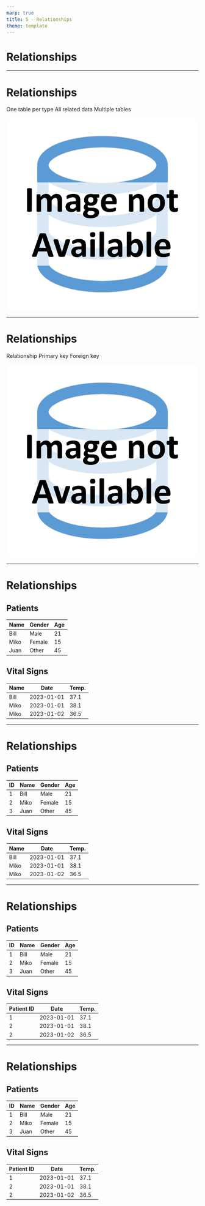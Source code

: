 ```yaml
---
marp: true
title: 5 - Relationships
theme: template
---
```


<!-- _class: title-only -->

# Relationships

<!--
Everything is related in some way, shape, or form.

So how do we represent relationships in data science?
-->

---

<!-- _class: title-two-content-left-center -->

# Relationships

One table per type
All related data
Multiple tables

![image An icon of a set of 6 database tables with primary and foreign key relationships in a minimalist style](images/placeholder.png)

<!--
In data science, we want each table to contain a single type of observation or type of entity.

For example, we want to keep a list of our patients in one table and a list of our doctors a separate table. 

We want each table to only contain data that are related to one another in a highly cohesive way.

We don't want to compress multiple types of observations or multiple types of entities into a single table.

So, we create a separate table for each type of observation or entity.

This means that our dataset often needs to be split up into multiple tables.

When we have multiple tables of data, the observations in one table can be related to the observations in another table.
-->

---

<!-- _class: title-two-content-left -->

# Relationships

Relationship
Primary key
Foreign key

![image An icon of a set of 6 database tables with primary and foreign key relationships in a minimalist style](images/placeholder.png)

<!--
A relationship is a way to express how a row of data in one table is related to a row of data in another table.

We create relationships between rows using "keys".

We use a primary key to uniquely identify an observation in it's source table.

Then we use a foreign key in observations in a second table to refer back to the original observation in the source table.
-->

---

<!-- _class: title-two-content-comparison -->

# Relationships

## Patients
| Name | Gender | Age |
| ---- | ------ | --- |
| Bill | Male   | 21  |
| Miko | Female | 15  |
| Juan | Other  | 45  |


## Vital Signs
| Name | Date       | Temp. |
| ---- | ---------- | ----- |
| Bill | 2023-01-01 | 37.1  |
| Miko | 2023-01-01 | 38.1  |
| Miko | 2023-01-02 | 36.5  |


<!--
For example, imagine that we have two tables:

First, we have a table of patients.

It contains their names, genders, dates of birth, and more.

Second, we have a table of all of our patient's vital signs.

It contains observations of the patient's temperature, heart rate and more for a specific day.

We could duplicate the patient's name and other personal data for each recording of their vital signs.

However, it's much more efficient to store the patient's data once and then simply refer back to that data from the vital-signs table.

We do this by creating a primary key and a foreign key.
-->

---

<!-- _class: title-two-content-comparison -->

# Relationships

## Patients
| ID | Name | Gender | Age |
| -- | ---- | ------ | --- |
| 1  | Bill | Male   | 21  |
| 2  | Miko | Female | 15  |
| 3  | Juan | Other  | 45  |


## Vital Signs
| Name | Date       | Temp. |
| ---- | ---------- | ----- |
| Bill | 2023-01-01 | 37.1  |
| Miko | 2023-01-01 | 38.1  |
| Miko | 2023-01-02 | 36.5  |

<!--
First, in our patients table, we create a column to store our primary key.

Then we create a primary key for each unique patient in our patients table.

We use a 1 for Bill, a 2 for Miko, and so on.

This primary key uniquely identifies each patient in our system.
-->

---

<!-- _class: title-two-content-comparison -->

# Relationships

## Patients
| ID | Name | Gender | Age |
| -- | ---- | ------ | --- |
| 1  | Bill | Male   | 21  |
| 2  | Miko | Female | 15  |
| 3  | Juan | Other  | 45  |


## Vital Signs
| Patient ID | Date       | Temp. |
| ---------- | ---------- | ----- |
| 1          | 2023-01-01 | 37.1  |
| 2          | 2023-01-01 | 38.1  |
| 2          | 2023-01-02 | 36.5  |

<!--
Next, in our vital-signs table, we create a column for our foreign key 

We populate this column with the unique identifier that points back to the primary key.

We use a 1 for Bill, a 2 for Miko, and so on.
-->

---

<!-- _class: title-two-content-comparison -->

# Relationships

## Patients
| ID | Name | Gender | Age |
| -- | ---- | ------ | --- |
| 1  | Bill | Male   | 21  |
| 2  | Miko | Female | 15  |
| 3  | Juan | Other  | 45  |


## Vital Signs
| Patient ID | Date       | Temp. |
| ---------- | ---------- | ----- |
| 1          | 2023-01-01 | 37.1  |
| 2          | 2023-01-01 | 38.1  |
| 2          | 2023-01-02 | 36.5  |

<!--
Now we can navigate the relationship forward from any patient to get their vital signs.

Or we can navigate the relationship backwards from a vital sign to get the patient's name and information.

Relationships allow us to connect data from table to table in many ways.

However, we'll have to defer these various types of relationships to a more advanced course on data science.
-->